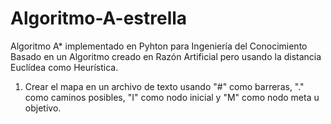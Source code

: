 # Algoritmo-A-estrella
Algoritmo A* implementado en Pyhton para Ingeniería del Conocimiento
Basado en un Algoritmo creado en Razón Artificial pero usando la distancia Euclídea como Heurística.
1. Crear el mapa en un archivo de texto usando "#" como barreras, "." como caminos posibles, "I" como nodo inicial
y "M" como nodo meta u objetivo.
